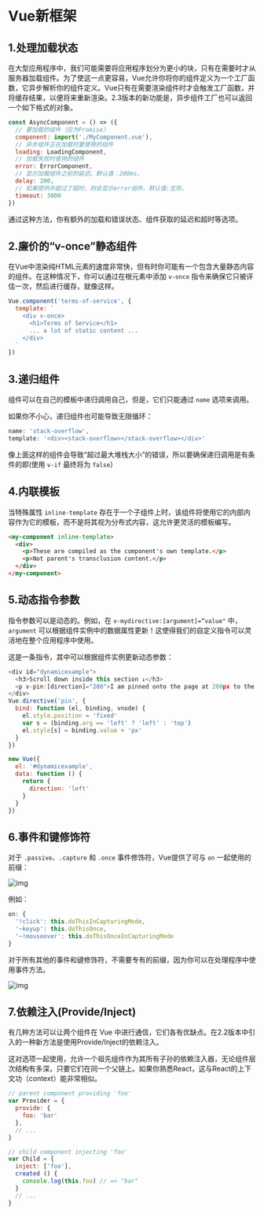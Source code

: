 <h1>Vue新框架</h1>



## 1.处理加载状态

在大型应用程序中，我们可能需要将应用程序划分为更小的块，只有在需要时才从服务器加载组件。为了使这一点更容易，Vue允许你将你的组件定义为一个工厂函数，它异步解析你的组件定义。Vue只有在需要渲染组件时才会触发工厂函数，并将缓存结果，以便将来重新渲染。2.3版本的新功能是，异步组件工厂也可以返回一个如下格式的对象。

```js
const AsyncComponent = () => ({
  // 要加载的组件（应为Promise）
  component: import('./MyComponent.vue'),
  // 异步组件正在加载时要使用的组件
  loading: LoadingComponent,
  // 加载失败时使用的组件
  error: ErrorComponent,
  // 显示加载组件之前的延迟。默认值：200ms。
  delay: 200,
  // 如果提供并超过了超时，则会显示error组件。默认值:无穷。
  timeout: 3000
})
```

通过这种方法，你有额外的加载和错误状态、组件获取的延迟和超时等选项。

## 2.廉价的“v-once”静态组件

在Vue中渲染纯HTML元素的速度非常快，但有时你可能有一个包含大量静态内容的组件。在这种情况下，你可以通过在根元素中添加 `v-once` 指令来确保它只被评估一次，然后进行缓存，就像这样。

```js
Vue.component('terms-of-service', {
  template: `
    <div v-once>
      <h1>Terms of Service</h1>
      ... a lot of static content ...
    </div>
  `
})
```

## 3.递归组件

组件可以在自己的模板中递归调用自己，但是，它们只能通过 `name` 选项来调用。

如果你不小心，递归组件也可能导致无限循环：

```js
name: 'stack-overflow',
template: '<div><stack-overflow></stack-overflow></div>'
```

像上面这样的组件会导致“超过最大堆栈大小”的错误，所以要确保递归调用是有条件的即(使用 `v-if` 最终将为 `false`）

## 4.内联模板

当特殊属性 `inline-template` 存在于一个子组件上时，该组件将使用它的内部内容作为它的模板，而不是将其视为分布式内容，这允许更灵活的模板编写。

```html
<my-component inline-template>
  <div>
    <p>These are compiled as the component's own template.</p>
    <p>Not parent's transclusion content.</p>
  </div>
</my-component>
```

## 5.动态指令参数

指令参数可以是动态的。例如，在 `v-mydirective:[argument]=“value"` 中， `argument` 可以根据组件实例中的数据属性更新！这使得我们的自定义指令可以灵活地在整个应用程序中使用。

这是一条指令，其中可以根据组件实例更新动态参数：

```js
<div id="dynamicexample">
  <h3>Scroll down inside this section ↓</h3>
  <p v-pin:[direction]="200">I am pinned onto the page at 200px to the left.</p>
</div>
Vue.directive('pin', {
  bind: function (el, binding, vnode) {
    el.style.position = 'fixed'
    var s = (binding.arg == 'left' ? 'left' : 'top')
    el.style[s] = binding.value + 'px'
  }
})

new Vue({
  el: '#dynamicexample',
  data: function () {
    return {
      direction: 'left'
    }
  }
})
```

## 6.事件和键修饰符

对于 `.passive`、`.capture` 和 `.once` 事件修饰符，Vue提供了可与 `on` 一起使用的前缀：

![img](https://content.markdowner.net/pub/LrEDM0-zBqz6vk)

例如：

```js
on: {
  '!click': this.doThisInCapturingMode,
  '~keyup': this.doThisOnce,
  '~!mouseover': this.doThisOnceInCapturingMode
}
```

对于所有其他的事件和键修饰符，不需要专有的前缀，因为你可以在处理程序中使用事件方法。

![img](https://content.markdowner.net/pub/0AQ0wN-wA9AV0n)

## 7.依赖注入(Provide/Inject)

有几种方法可以让两个组件在 Vue 中进行通信，它们各有优缺点。在2.2版本中引入的一种新方法是使用Provide/Inject的依赖注入。

这对选项一起使用，允许一个祖先组件作为其所有子孙的依赖注入器，无论组件层次结构有多深，只要它们在同一个父链上。如果你熟悉React，这与React的上下文功（context）能非常相似。

```js
// parent component providing 'foo'
var Provider = {
  provide: {
    foo: 'bar'
  },
  // ...
}

// child component injecting 'foo'
var Child = {
  inject: ['foo'],
  created () {
    console.log(this.foo) // => "bar"
  }
  // ...
}
```